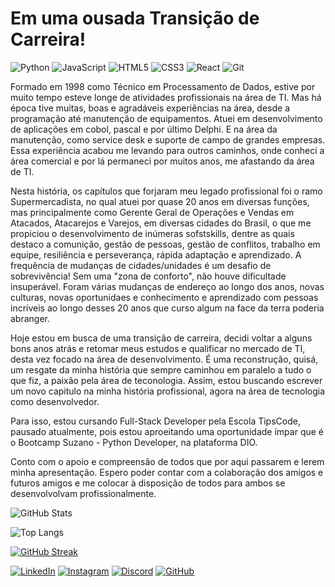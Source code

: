 # Em uma ousada Transição de Carreira!

![Python](https://img.shields.io/badge/python-3670A0?style=for-the-badge&logo=python&logoColor=ffdd54)
![JavaScript](https://img.shields.io/badge/JavaScript-F7DF1E?style=for-the-badge&logo=javascript&logoColor=black)
![HTML5](https://img.shields.io/badge/HTML5-E34F26?style=for-the-badge&logo=html5&logoColor=white)
![CSS3](https://img.shields.io/badge/CSS3-1572B6?style=for-the-badge&logo=css3&logoColor=white)
![React](https://img.shields.io/badge/React-20232A?style=for-the-badge&logo=react&logoColor=61DAFB)
![Git](https://img.shields.io/badge/GIT-E44C30?style=for-the-badge&logo=git&logoColor=white)

Formado em 1998 como Técnico em Processamento de Dados, estive por muito tempo esteve longe de atividades profissionais na área de TI. Mas há época tive muitas, boas e agradáveis experiências na área, desde a programação até manutenção de equipamentos. Atuei em desenvolvimento de aplicações em cobol, pascal e por último Delphi. E na área da manutenção, como service desk e suporte de campo de grandes empresas. Essa experiência acabou me levando para outros caminhos, onde conheci a área comercial e por lá permaneci por muitos anos, me afastando da área de TI.

Nesta história, os capítulos que forjaram meu legado profissional foi o ramo Supermercadista, no qual atuei por quase 20 anos em diversas funções, mas principalmente como Gerente Geral de Operações e Vendas em Atacados, Atacarejos e Varejos, em diversas cidades do Brasil, o que me propiciou o desenvolvimento de inúmeras sofstskills, dentre as quais destaco a comunição, gestão de pessoas, gestão de conflitos, trabalho em equipe, resiliência e perseverança, rápida adaptação e aprendizado. A frequência de mudanças de cidades/unidades é um desafio de sobrevivência! Sem uma "zona de conforto", não houve dificultade insuperável. Foram várias mudanças de endereço ao longo dos anos, novas culturas, novas oportunidaes e conhecimento e aprendizado com pessoas incríveis ao longo desses 20 anos que curso algum na face da terra poderia abranger.

Hoje estou em busca de uma transição de carreira, decidi voltar a alguns bons anos atrás e retomar meus estudos e qualificar no mercado de TI, desta vez focado na área de desenvolvimento. É uma reconstrução, quisá, um resgate da minha história que sempre caminhou em paralelo a tudo o que fiz, a paixão pela área de teconologia. Assim, estou buscando escrever um novo capitulo na minha história profissional, agora na área de tecnologia como desenvolvedor.

Para isso, estou cursando Full-Stack Developer pela Escola TipsCode, pausado atualmente, pois estou aproeitando uma oportunidade ímpar que é o Bootcamp Suzano - Python Developer, na plataforma DIO.

Conto com o apoio e compreensão de todos que por aqui passarem e lerem minha apresentação. Espero poder contar com a colaboração dos amigos e futuros amigos e me colocar à disposição de todos para ambos se desenvolvolvam profissionalmente.

![GitHub Stats](https://github-readme-stats.vercel.app/api?username=WCostaJunior&theme=transparent&bg_color=000&border_color=30A3DC&show_icons=true&icon_color=30A3DC&title_color=E94D5F&text_color=FFF)

![Top Langs](https://github-readme-stats-git-masterrstaa-rickstaa.vercel.app/api/top-langs/?username=WCostaJunior&bg_color=000&border_color=30A3DC&title_color=E94D5F&text_color=FFF)

[![GitHub Streak](https://streak-stats.demolab.com/?user=WCostaJunior&theme=bear&background=000&border=30A3DC&dates=FFF)](https://git.io/streak-stats)


[![LinkedIn](https://img.shields.io/badge/LinkedIn-0077B5?style=for-the-badge&logo=linkedin&logoColor=white)](https://www.linkedin.com/in/waldyr-costa-junior-490a5a82)
[![Instagram](https://img.shields.io/badge/-Instagram-%23E4405F?style=for-the-badge&logo=instagram&logoColor=white)](https://www.instagram.com/_juniorcosta/)
[![Discord](https://img.shields.io/badge/Discord-7289DA?style=for-the-badge&logo=discord&logoColor=white)](https://discord.com/channels/@waldyrcostajunior/)
[![GitHub](https://img.shields.io/badge/GitHub-100000?style=for-the-badge&logo=github&logoColor=white)](https://github.com/WCostaJunior)
